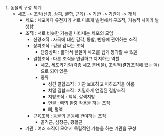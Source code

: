 1. 동물의 구성 체계
	* 세포 -> 조직(신경, 상피, 결합, 근육) -> 기관 -> 기관계 -> 개체
		* 세포 : 세포마다 유전자가 서로 다르게 발현해서 구조적, 기능적 차이가 발생함
		* 조직 : 서로 비슷한 기능을 나타내는 세포의 모임
			* 신경조직 : 자극에 대한 감각, 통합, 반응에 관여하는 조직
			* 상피조직 : 겉을 감싸는 조직
				* 단층상피 : 얇아서 물질이 세포를 쉽게 통과할 수 있음
			* 결합조직 : 다른 조직을 연결하고 지지하는 역할
				* 세포, 세포외기질(각종 세포 분비물), 조직액(결합조직에 있는 액)으로 되어 있음
				* 종류
					* 성긴 결합조직 : 기관 보호하고 피하조직을 이룸
					* 치밀 결합조직 : 치밀하게 연결된 결합조직
					* 지방조직 : 백색, 갈색지방
					* 연골 : 뼈의 완충 작용을 하는 조직
					* 뼈, 혈액
			* 근육조직 : 동물의 운동에 관여하는 조직
				* 골격근, 심장근, 평활근
		* 기관 : 여러 조직이 모여서 독립적인 기능을 하는 기관을 구성